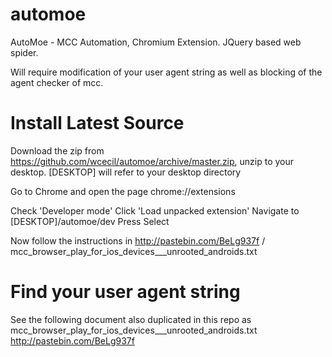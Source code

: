 automoe
=======

AutoMoe - MCC Automation, Chromium Extension. JQuery based web spider.

Will require modification of your user agent string as well as blocking of the agent checker of mcc.


Install Latest Source
=======
Download the zip from https://github.com/wcecil/automoe/archive/master.zip, unzip to your desktop. 
[DESKTOP] will refer to your desktop directory 

Go to Chrome and open the page chrome://extensions 

Check 'Developer mode'
Click 'Load unpacked extension' 
Navigate to [DESKTOP]/automoe/dev
Press Select

Now follow the instructions in http://pastebin.com/BeLg937f / mcc_browser_play_for_ios_devices___unrooted_androids.txt


Find your user agent string
=======

See the following document also duplicated in this repo as
          mcc_browser_play_for_ios_devices___unrooted_androids.txt
http://pastebin.com/BeLg937f
